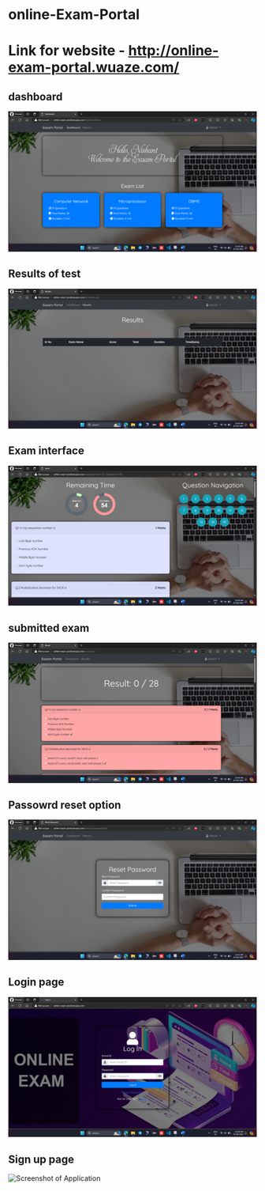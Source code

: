 # online-Exam-Portal
# Link for website - http://online-exam-portal.wuaze.com/
## dashboard
![Screenshot of Application](https://github.com/NishantDhotre/online-Exam-Portal/blob/d6e4d4eedd20d70eb34bbf12e2ccf4626d1a110a/resources/Screenshot%20(485).png)
## Results of test
![Screenshot of Application](https://github.com/NishantDhotre/online-Exam-Portal/blob/bd32e0568824ead540abbdb6991de36cccef2cf7/resources/Screenshot%20(486).png)
## Exam interface
![Screenshot of Application](https://github.com/NishantDhotre/online-Exam-Portal/blob/bd32e0568824ead540abbdb6991de36cccef2cf7/resources/Screenshot%20(487).png)
## submitted exam
![Screenshot of Application](https://github.com/NishantDhotre/online-Exam-Portal/blob/bd32e0568824ead540abbdb6991de36cccef2cf7/resources/Screenshot%20(488).png)
## Passowrd reset option
![Screenshot of Application](https://github.com/NishantDhotre/online-Exam-Portal/blob/bd32e0568824ead540abbdb6991de36cccef2cf7/resources/Screenshot%20(489).png)
## Login page
![Screenshot of Application](https://github.com/NishantDhotre/online-Exam-Portal/blob/bd32e0568824ead540abbdb6991de36cccef2cf7/resources/Screenshot%20(490).png)
## Sign up page
![Screenshot of Application]((https://github.com/NishantDhotre/online-Exam-Portal/blob/bd32e0568824ead540abbdb6991de36cccef2cf7/resources/Screenshot%20(491).png)) 
